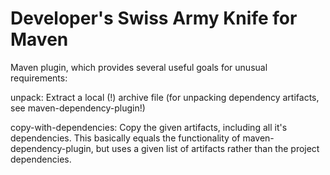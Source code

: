 # Developer's Swiss Army Knife for Maven

Maven plugin, which provides several useful goals for unusual requirements:

unpack:
Extract a local (!) archive file (for unpacking dependency artifacts, see maven-dependency-plugin!)

copy-with-dependencies:
Copy the given artifacts, including all it's dependencies. This basically equals
the functionality of maven-dependency-plugin, but uses a given list of artifacts
rather than the project dependencies.